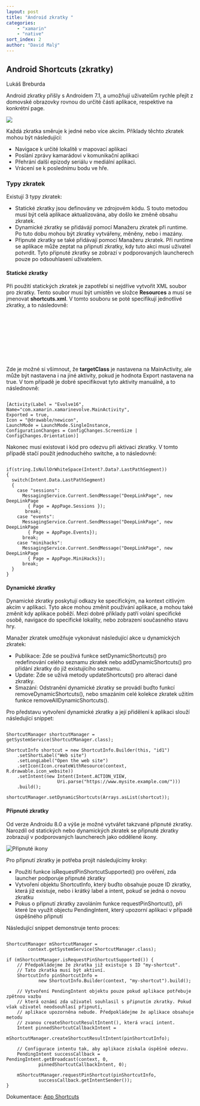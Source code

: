 ```yaml
---
layout: post
title: "Android zkratky "
categories:
    - "xamarin"
    - "native"
sort_index: 2
author: "David Malý"
--- 
```



##   Android Shortcuts (zkratky)


Lukáš Breburda



Android zkratky přišly s Androidem 7.1, a umožňují uživatelům rychle přejít z domovské obrazovky rovnou do určité části aplikace, respektive na konkrétní page.

![](https://blog.xamarin.com/wp-content/uploads/2016/10/3edf51ed-45c7-4ed5-8de8-deea5fd14b25.png)

Každá zkratka směruje k jedné nebo více akcím. Příklady těchto zkratek mohou být následující:


- Navigace k určité lokalitě v mapovací aplikaci
- Poslání zprávy kamarádovi v komunikační aplikaci
- Přehrání další epizody seriálu v mediální aplikaci.
- Vrácení se k poslednímu bodu ve hře.


### Typy zkratek


Existují 3 typy zkratek:


- Statické zkratky jsou definovány ve zdrojovém kódu. S touto metodou musí být celá aplikace aktualizována, aby došlo ke změně obsahu zkratek.
- Dynamické zkratky se přidávájí pomocí Manažeru zkratek při runtime. Po tuto dobu mohou být zkratky vytvářeny, měněny, nebo i mazány.
- Připnuté zkratky se také přidávají pomocí Manažeru zkratek. Při runtime se aplikace může zeptat na připnutí zkratky, kdy tuto akci musí uživatel potvrdit.        Tyto připnuté zkratky se zobrazí v podporovaných launcherech pouze po odsouhlasení uživatelem.


#### Statické zkratky


Při použití statických zkratek je zapotřebí si nejdříve vytvořit XML soubor pro zkratky. Tento soubor musí být umístěn ve složce **Resources** a musí se jmenovat    **shortcuts.xml**. V tomto souboru se poté specifikují jednotlivé zkratky, a to následovně:


```


  
  
  


```


Zde je možné si všimnout, že **targetClass** je nastavena na MainActivity, ale může být nastavena i na jiné aktivity, pokud je hodnota Export nastavena na true.    V tom případě je dobré specifikovat tyto aktivity manuálně, a to následnovně:


```

[Activity(Label = "Evolve16",Name="com.xamarin.xamarinevolve.MainActivity",Exported = true,Icon = "@drawable/newicon",LaunchMode = LaunchMode.SingleInstance,ConfigurationChanges = ConfigChanges.ScreenSize | ConfigChanges.Orientation)]

```


Nakonec musí existovat i kód pro odezvu při aktivaci zkratky. V tomto případě stačí použít jednoduchého switche, a to následovně:


```

if(string.IsNullOrWhiteSpace(Intent?.Data?.LastPathSegment))
{
  switch(Intent.Data.LastPathSegment)
  {
    case "sessions":
      MessagingService.Current.SendMessage("DeepLinkPage", new DeepLinkPage
        { Page = AppPage.Sessions });
       break;
    case "events":
      MessagingService.Current.SendMessage("DeepLinkPage", new DeepLinkPage
        { Page = AppPage.Events});
      break;
    case "minihacks":
      MessagingService.Current.SendMessage("DeepLinkPage", new DeepLinkPage
        { Page = AppPage.MiniHacks});
      break;
  }
}

```

#### Dynamické zkratky


Dynamické zkratky poskytují odkazy ke specifickým, na kontext citlivým akcím v aplikaci. Tyto akce mohou změnit používání aplikace, a mohou také změnit kdy aplikace poběží.    Mezi dobré příklady patří volání specifické osobě, navigace do specifické lokality, nebo zobrazení současného stavu hry.



Manažer zkratek umožňuje vykonávat následující akce u dynamických zkratek:


- Publikace: Zde se používá funkce setDynamicShortcuts() pro redefinování celého seznamu zkratek nebo addDynamicShortcuts() pro přidání zkratky do již        existujícího seznamu.
- Update: Zde se užívá metody updateShortcuts() pro alteraci dané zkratky.
- Smazání: Odstranění dynamické zkratky se provádí buďto funkcí removeDynamicShortcuts(), nebo smazáním celé kolekce zkratek užitím funkce removeAllDynamicShortcuts().



Pro představu vytvoření dynamické zkratky a její přidělení k aplikaci slouží následující snippet:


```

ShortcutManager shortcutManager = getSystemService(ShortcutManager.class);

ShortcutInfo shortcut = new ShortcutInfo.Builder(this, "id1")
    .setShortLabel("Web site")
    .setLongLabel("Open the web site")
    .setIcon(Icon.createWithResource(context, R.drawable.icon_website))
    .setIntent(new Intent(Intent.ACTION_VIEW,
                   Uri.parse("https://www.mysite.example.com/")))
    .build();

shortcutManager.setDynamicShortcuts(Arrays.asList(shortcut));

```

#### Připnuté zkratky


Od verze Androidu 8.0 a výše je možné vytvářet takzvané připnuté zkratky. Narozdíl od statických nebo dynamických zkratek se připnuté zkratky zobrazují v podporovaných    launcherech jako oddělené ikony.

![Připnuté ikony](https://developer.android.com/images/guide/topics/ui/shortcuts/pinned-shortcuts.png)

Pro připnutí zkratky je potřeba projít následujícímy kroky:


- Použití funkce isRequestPinShortcutSupported() pro ověření, zda launcher podporuje připnuté zkratky
- Vytvoření objektu ShortcutInfo, který buďto obsahuje pouze ID zkratky, která již existuje, nebo i krátký label a intent, pokuď se jedná o novou zkratku
- Pokus o připnutí zkratky zavoláním funkce requestPinShortcut(), při které lze využít objectu PendingIntent, který upozorní aplikaci v případě úspěšného připnutí



Následující snippet demonstruje tento proces:


```

ShortcutManager mShortcutManager =
        context.getSystemService(ShortcutManager.class);

if (mShortcutManager.isRequestPinShortcutSupported()) {
    // Předpokládejme že zkratka již existuje s ID "my-shortcut".
    // Tato zkratka musí být aktivní.
    ShortcutInfo pinShortcutInfo =
            new ShortcutInfo.Builder(context, "my-shortcut").build();

    // Vytvoření PendingIntent objektu pouze pokud aplikace potřebuje zpětnou vazbu
    // která oznámí zda uživatel souhlasil s připnutím zkratky. Pokud však uživatel neodsouhlasí připnutí,
    // aplikace upozorněna nebude. Předpokládejme že aplikace obsahuje metodu
    // zvanou createShortcutResultIntent(), která vrací intent.
    Intent pinnedShortcutCallbackIntent =
            mShortcutManager.createShortcutResultIntent(pinShortcutInfo);

    // Configurace intentu tak, aby aplikace získala úspěšně odezvu.
    PendingIntent successCallback = PendingIntent.getBroadcast(context, 0,
            pinnedShortcutCallbackIntent, 0);

    mShortcutManager.requestPinShortcut(pinShortcutInfo,
            successCallback.getIntentSender());
}

```


Dokumentace: [App Shortcuts](https://developer.android.com/guide/topics/ui/shortcuts.html)

